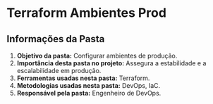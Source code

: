 # Terraform Ambientes Prod
## Informações da Pasta
1. **Objetivo da pasta:** Configurar ambientes de produção.
2. **Importância desta pasta no projeto:** Assegura a estabilidade e a escalabilidade em produção.
3. **Ferramentas usadas nesta pasta:** Terraform.
4. **Metodologias usadas nesta pasta:** DevOps, IaC.
5. **Responsável pela pasta:** Engenheiro de DevOps.
